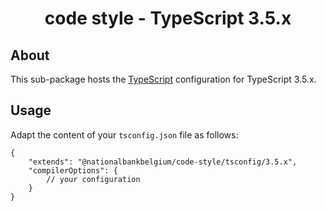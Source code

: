 <h1 align="center">
   code style - TypeScript 3.5.x
</h1>

## About

This sub-package hosts the [TypeScript](https://www.typescriptlang.org/) configuration for TypeScript 3.5.x.

## Usage

Adapt the content of your `tsconfig.json` file as follows:

```text
{
	"extends": "@nationalbankbelgium/code-style/tsconfig/3.5.x",
	"compilerOptions": {
		// your configuration
	}
}
```
